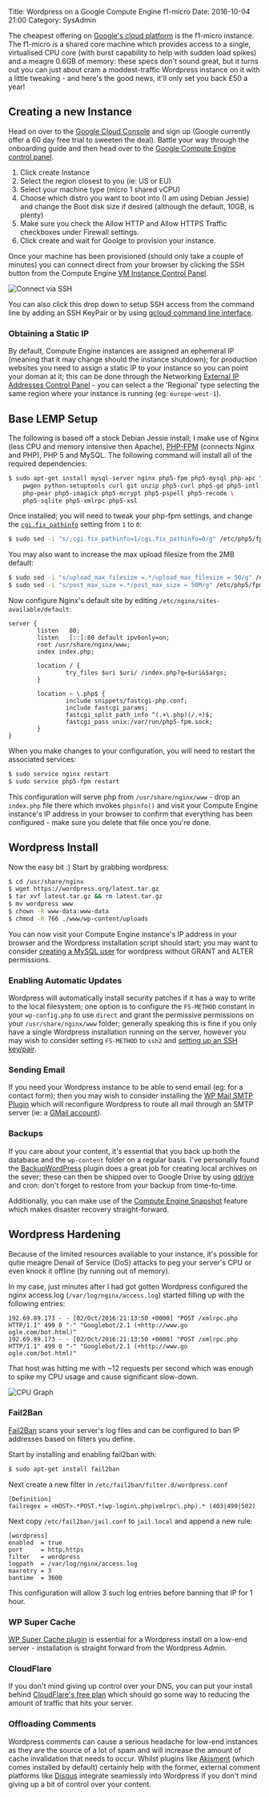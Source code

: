 Title: Wordpress on a Google Compute Engine f1-micro
Date: 2016-10-04 21:00
Category: SysAdmin

The cheapest offering on [Google's cloud platform](https://cloud.google.com/) is the f1-micro instance.  The f1-micro is a shared core machine which provides access to a single, virtualised CPU core (with burst capability to help with sudden load spikes) and a meagre 0.6GB of memory: these specs don't sound great, but it turns out you can just about cram a moddest-traffic Wordpress instance on it with a little tweaking - and here's the good news, it'll only set you back £50 a year!

## Creating a new Instance
Head on over to the [Google Cloud Console](https://console.cloud.google.com/start) and sign up (Google currently offer a 60 day free trial to sweeten the deal).  Battle your way through the onboarding guide and then head over to the [Google Compute Engine control panel](https://console.cloud.google.com/compute).

1. Click create Instance
2. Select the region closest to you (ie: US or EU)
3. Select your machine type (micro 1 shared vCPU)
4. Choose which distro you want to boot into (I am using Debian Jessie) and change the Boot disk size if desired (although the default, 10GB, is plenty)
5. Make sure you check the Allow HTTP and Allow HTTPS Traffic checkboxes under Firewall settings.
6. Click create and wait for Goolge to provision your instance.

Once your machine has been provisioned (should only take a couple of minutes) you can connect direct from your browser by clicking the SSH button from the Compute Engine [VM Instance Control Panel](https://console.cloud.google.com/compute/instances).

![Connect via SSH](/images/2016/wordpress-google-compute-engine-f1-micro/ssh-access.png)

You can also click this drop down to setup SSH access from the command line by adding an SSH KeyPair or by using [gcloud command line interface](https://cloud.google.com/sdk/gcloud/).

### Obtaining a Static IP
By default, Compute Engine instances are assigned an ephemeral IP (meaning that it may change should the instance shutdown); for production websites you need to assign a static IP to your instance so you can point your doman at it; this can be done through the Networking [External IP Addresses Control Panel](https://console.cloud.google.com/networking/addresses/list) - you can select a the 'Regional' type selecting the same region where your instance is running (eg: `europe-west-1`).

## Base LEMP Setup
The following is based off a stock Debian Jessie install; I make use of Nginx (less CPU and memory intensive then Apache), [PHP-FPM](https://php-fpm.org/about/) (connects Nginx and PHP), PHP 5 and MySQL. The following command will install all of the required dependencies:

```bash
$ sudo apt-get install mysql-server nginx php5-fpm php5-mysql php-apc \
    pwgen python-setuptools curl git unzip php5-curl php5-gd php5-intl \
    php-pear php5-imagick php5-mcrypt php5-pspell php5-recode \
    php5-sqlite php5-xmlrpc php5-xsl
```

Once installed; you will need to tweak your php-fpm settings, and change the [`cgi.fix_pathinfo`](http://serverfault.com/a/701500/81035) setting from `1` to `0`:

```bash
$ sudo sed -i "s/;cgi.fix_pathinfo=1/cgi.fix_pathinfo=0/g" /etc/php5/fpm/php.ini
```

You may also want to increase the max upload filesize from the 2MB default:

```bash
$ sudo sed -i "s/upload_max_filesize =.*/upload_max_filesize = 50/g" /etc/php5/fpm/php.ini
$ sudo sed -i "s/post_max_size =.*/post_max_size = 50M/g" /etc/php5/fpm/php.ini
```

Now configure Nginx's default site by editing `/etc/nginx/sites-available/default`:

```text
server {
        listen   80;
        listen   [::]:80 default ipv6only=on;
        root /usr/share/nginx/www;
        index index.php;

		location / {
                try_files $uri $uri/ /index.php?q=$uri&$args;
        }

        location ~ \.php$ {
                include snippets/fastcgi-php.conf;
                include fastcgi_params;
                fastcgi_split_path_info ^(.+\.php)(/.+)$;
                fastcgi_pass unix:/var/run/php5-fpm.sock;
        }
}
```

When you make changes to your configuration, you will need to restart the associated services:

```bash
$ sudo service nginx restart
$ sudo service php5-fpm restart
```

This configuration will serve php from `/usr/share/nginx/www` - drop an `index.php` file there which invokes `phpinfo()` and visit your Compute Engine instance's IP address in your browser to confirm that everything has been configured - make sure you delete that file once you're done.

## Wordpress Install
Now the easy bit :)  Start by grabbing wordpress:

```bash
$ cd /usr/share/nginx
$ wget https://wordpress.org/latest.tar.gz
$ tar xvf latest.tar.gz && rm latest.tar.gz
$ mv wordpress www
$ chown -R www-data:www-data
$ chmod -R 766 ./www/wp-content/uploads
```

You can now visit your Compute Engine instance's IP address in your browser and the Wordpress installation script should start; you may want to consider [creating a MySQL user](https://www.digitalocean.com/community/tutorials/how-to-create-a-new-user-and-grant-permissions-in-mysql) for wordpress without GRANT and ALTER permissions.

### Enabling Automatic Updates
Wordpress will automatically install security patches if it has a way to write to the local filesystem; one option is to configure the `FS-METHOD` constant in your `wp-config.php` to use `direct` and grant the permissive permissions on your `/usr/share/nginx/www` folder; generally speaking this is fine if you only have a single Wordpress installation running on the server, however you may wish to consider setting `FS-METHOD` to `ssh2` and [setting up an SSH key/pair](https://www.digitalocean.com/community/tutorials/how-to-configure-secure-updates-and-installations-in-wordpress-on-ubuntu). 

### Sending Email
If you need your Wordpress instance to be able to send email (eg: for a contact form); then you may wish to consider installing the [WP Mail SMTP Plugin](https://wordpress.org/plugins/wp-mail-smtp/) which will reconfigure Wordpress to route all mail through an SMTP server (ie: a [GMail account](https://support.google.com/a/answer/176600?hl=en)).

### Backups
If you care about your content, it's essential that you back up both the database and the `wp-content` folder on a regular basis.  I've personally found the [BackupWordPress](https://wordpress.org/plugins/backupwordpress/) plugin does a great job for creating local archives on the sever; these can then be shipped over to Google Drive by using [gdrive](https://github.com/prasmussen/gdrive) and cron: don't forget to restore from your backup from time-to-time.

Additionally, you can make use of the [Compute Engine Snapshot](https://console.cloud.google.com/compute/snapshots) feature which makes disaster recovery straight-forward.

## Wordpress Hardening
Because of the limited resources avaliable to your instance, it's possible for qutie meagre Denail of Service (DoS) attacks to peg your server's CPU or even knock it offline (by running out of memory).

In my case, just minutes after I had got gotten Wordpress configured the nginx access.log (`/var/log/nginx/access.log`) started filling up with the following entries:

```
192.69.89.173 - - [02/Oct/2016:21:13:50 +0000] "POST /xmlrpc.php HTTP/1.1" 499 0 "-" "Googlebot/2.1 (+http://www.go
ogle.com/bot.html)"
192.69.89.173 - - [02/Oct/2016:21:13:50 +0000] "POST /xmlrpc.php HTTP/1.1" 499 0 "-" "Googlebot/2.1 (+http://www.go
ogle.com/bot.html)"
```

That host was hitting me with ~12 requests per second which was enough to spike my CPU usage and cause significant slow-down.

![CPU Graph](/images/2016/wordpress-google-compute-engine-f1-micro/cpu-graph.png)

### Fail2Ban
[Fail2Ban](http://www.fail2ban.org/wiki/index.php/Main_Page) scans your server's log files and can be configured to ban IP addresses based on filters you define.

Start by installing and enabling fail2ban with:

```bash
$ sudo apt-get install fail2ban
```

Next create a new filter in `/etc/fail2ban/filter.d/wordpress.conf`

```
[Definition]
failregex = <HOST>.*POST.*(wp-login\.php|xmlrpc\.php).* (403|499|502)
```

Next copy `/etc/fail2ban/jail.conf` to `jail.local` and append a new rule:

```
[wordpress]
enabled  = true
port     = http,https
filter   = wordpress
logpath  = /var/log/nginx/access.log
maxretry = 3
bantime  = 3600
```

This configuration will allow 3 such log entries before banning that IP for 1 hour.

### WP Super Cache
[WP Super Cache plugin](https://en-gb.wordpress.org/plugins/wp-super-cache/) is essential for a Wordpress install on a low-end server - installation is straight forward from the Wordpress Admin.

### CloudFlare
If you don't mind giving up control over your DNS, you can put your install behind [CloudFlare's free plan](https://www.cloudflare.com/plans/) which should go some way to reducing the amount of traffic that hits your server.

### Offloading Comments
Wordpress comments can cause a serious headache for low-end instances as they are the source of a lot of spam and will increase the amount of cache invalidation that needs to occur.  Whilst plugins like [Akisment](https://en-gb.wordpress.org/plugins/akismet/) (which comes installed by default) certainly help with the former, external comment platforms like [Disqus](https://disqus.com/) integrate seamlessly into Wordpress if you don't mind giving up a bit of control over your content.
